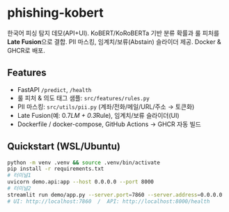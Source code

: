 # phishing-kobert

한국어 피싱 탐지 데모(API+UI). KoBERT/KoRoBERTa 기반 분류 확률과 룰 피처를 **Late Fusion**으로 결합.
PII 마스킹, 임계치/보류(Abstain) 슬라이더 제공. Docker & GHCR로 배포.

## Features
- FastAPI `/predict`, `/health`
- 룰 피처 & 의도 태그 샘플: `src/features/rules.py`
- PII 마스킹: `src/utils/pii.py` (계좌/전화/메일/URL/주소 → 토큰화)
- Late Fusion(예: 0.7*LM + 0.3*Rule), 임계치/보류 슬라이더(UI)
- Dockerfile / docker-compose, GitHub Actions → GHCR 자동 빌드

## Quickstart (WSL/Ubuntu)
```bash
python -m venv .venv && source .venv/bin/activate
pip install -r requirements.txt
# 터미널1
uvicorn demo.api:app --host 0.0.0.0 --port 8000
# 터미널2
streamlit run demo/app.py --server.port=7860 --server.address=0.0.0.0
# UI: http://localhost:7860  /  API: http://localhost:8000/health
